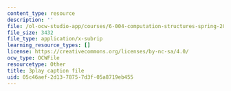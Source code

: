 ```yaml
---
content_type: resource
description: ''
file: /ol-ocw-studio-app/courses/6-004-computation-structures-spring-2017/05c46aef2d1378757d3f05a8719eb455_7XEUB_dTaK0.srt
file_size: 3432
file_type: application/x-subrip
learning_resource_types: []
license: https://creativecommons.org/licenses/by-nc-sa/4.0/
ocw_type: OCWFile
resourcetype: Other
title: 3play caption file
uid: 05c46aef-2d13-7875-7d3f-05a8719eb455
---
```

